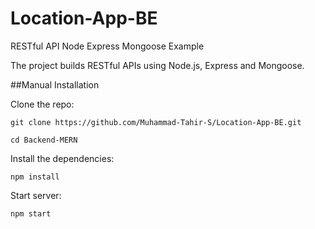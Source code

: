 # Location-App-BE

RESTful API Node Express Mongoose Example

The project builds RESTful APIs using Node.js, Express and Mongoose.

##Manual Installation

Clone the repo:
```
git clone https://github.com/Muhammad-Tahir-S/Location-App-BE.git
```

```
cd Backend-MERN
```

Install the dependencies:
```
npm install
```

Start server:
```
npm start
```
